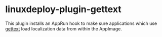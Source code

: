 # linuxdeploy-plugin-gettext

This plugin installs an AppRun hook to make sure applications which use [gettext](https://en.wikipedia.org/wiki/Gettext) load localization data from within the AppImage.
